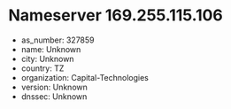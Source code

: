 # Nameserver 169.255.115.106

* as_number: 327859
* name: Unknown
* city: Unknown
* country: TZ
* organization: Capital-Technologies
* version: Unknown
* dnssec: Unknown
